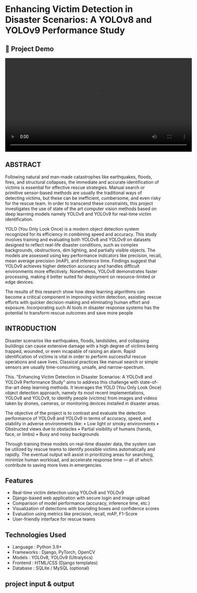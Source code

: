 # Enhancing Victim Detection in Disaster Scenarios: A YOLOv8 and YOLOv9 Performance Study
## 🎥 Project Demo

<video width="600" controls>
  <source src="https://github.com/Basheer-Ahammad/rescue_system/raw/fb2c2c99771f9c601cbaae7bef8c5096dc3438a3/video3.mp4" type="video/mp4">
  Your browser does not support the video tag.
</video>


## ABSTRACT
Following natural and man-made catastrophes like earthquakes, floods, fires, and structural collapses, the immediate and accurate identification of victims is essential for effective rescue strategies. Manual search or primitive sensor-based methods are usually the traditional ways of detecting victims, but these can be inefficient, cumbersome, and even risky for the rescue team. In order to transcend these constraints, this project investigates the use of state of the art computer vision methods based on deep learning models namely YOLOv8 and YOLOv9 for real-time victim identification.

YOLO (You Only Look Once) is a modern object detection system recognized for its efficiency in combining speed and accuracy. This study involves training and evaluating both YOLOv8 and YOLOv9 on datasets designed to reflect real-life disaster conditions, such as complex backgrounds, obstructions, dim lighting, and partially visible objects. The models are assessed using key performance indicators like precision, recall, mean average precision (mAP), and inference time. Findings suggest that YOLOv9 achieves higher detection accuracy and handles difficult environments more effectively. Nonetheless, YOLOv8 demonstrates faster processing, making it better suited for deployment on resource-limited or edge devices.

The results of this research show how deep learning algorithms can become a critical component in improving victim detection, assisting rescue efforts with quicker decision-making and eliminating human effort and exposure. Incorporating such AI tools in disaster response systems has the potential to transform rescue outcomes and save more people
## INTRODUCTION
Disaster scenarios like earthquakes, floods, landslides, and collapsing buildings can cause extensive damage with a high degree of victims being trapped, wounded, or even incapable of raising an alarm. Rapid identification of victims is vital in order to perform successful rescue operations and save lives. Classical practices like manual search or simple sensors are usually time-consuming, unsafe, and narrow-spectrum.

This. "Enhancing Victim Detection in Disaster Scenarios: A YOLOv8 and YOLOv9 Performance Study" aims to address this challenge with state-of-the-art deep learning methods. It leverages the YOLO (You Only Look Once) object detection approach, namely its most recent implementations, YOLOv8 and YOLOv9, to identify people (victims) from images and videos taken by drones, cameras, or monitoring devices installed in disaster areas.

The objective of the project is to contrast and evaluate the detection performance of YOLOv8 and YOLOv9 in terms of accuracy, speed, and stability in adverse environments like:
•	Low light or smoky environments
•	Obstructed views due to obstacles
•	Partial visibility of humans (hands, face, or limbs)
•	Busy and noisy backgrounds

Through training these models on real-time disaster data, the system can be utilized by rescue teams to identify possible victims automatically and rapidly. The eventual output will assist in prioritizing areas for searching, minimize human workload, and accelerate response time — all of which contribute to saving more lives in emergencies.
## Features

- Real-time victim detection using YOLOv8 and YOLOv9
- Django-based web application with secure login and image upload
- Comparison of model performance (accuracy, inference time, etc.)
- Visualization of detections with bounding boxes and confidence scores
- Evaluation using metrics like precision, recall, mAP, F1-Score
- User-friendly interface for rescue teams

## Technologies Used

- Language   : Python 3.9+
- Frameworks : Django, PyTorch, OpenCV
- Models     : YOLOv8, YOLOv9 (Ultralytics)
- Frontend   : HTML/CSS (Django templates)
- Database   : SQLite / MySQL (optional)

## project input & output

